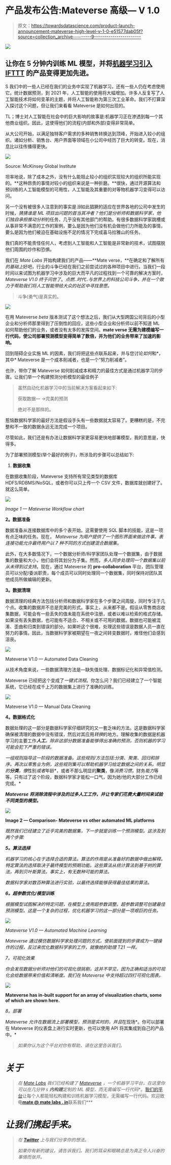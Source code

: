 # 产品发布公告:Mateverse 高级— V 1.0

> 原文：<https://towardsdatascience.com/product-launch-announcement-mateverse-high-level-v-1-0-e51577dab05f?source=collection_archive---------9----------------------->

![](img/b638a91851e2024632424a0a7d1d6fca.png)

## 让你在 5 分钟内训练 ML 模型，并将[机器学习引入 IFTTT](https://techcrunch.com/2017/07/12/matelabs-mixes-machine-learning-with-ifttt/) 的产品变得更加先进。

S 我们中的一些人已经在我们的业务中实现了机器学习，还有一些人仍在考虑使用它。统计数据预测，到 2021 年，人工智能的使用将大幅增加。许多人反复写了人工智能技术将如何变革的主题，并将人工智能称为第三次工业革命。我们不打算深入探讨这个问题，但让我们来看看 Mateverse 是如何出现的。

TL；博士对人工智能在社会中的巨大影响的故事是:机器学习正在渗透到每一个其他商业组织。因此，这使得他们的流程(内部和外部)变得非常简单。

从大公司开始，以满足独特客户需求的多种销售转换达到顶峰，开始进入较小的组织。诸如分析、销售台、用户界面等领域在小公司中经历了巨大的转变。现在，消息比以往传播得更快。

![](img/58b30355d73ae119b2b82ba077f4a694.png)

Source: McKinsey Global Institute

坦率地说，除了成本之外，没有什么能阻止较小的组织实现较大的组织所能实现的。**这种昂贵的事情对较小的组织来说是一种折磨。**很快，通过开源算法和预训练的人工智能模型的可用性，人工智能及其重要的对等物机器学习变得可以访问。

另一个没有被很多人注意到的事实是*当*如此猖獗的适应在世界各地的公司中发生的时候，*猜猜谁是 ML 项目出问题的首当其冲者？*他们是*分析师和数据科学家，他们独自承担推动分析*的任务，几乎没有其他部门的帮助。有很多数据科学家跳槽或从事非常不满意的工作的案例，要么是因为他们没有机会做他们力所能及的事情，要么是因为他们被迫在基础设施不足的情况下完成喜马拉雅山的任务。

我们真的不能责怪任何人，考虑到人工智能和人工智能是非常新的技术，试图摆脱他们周围的炒作和恐惧。

我们在 *Mate Labs* 开始构建我们的产品——**Mate verse，**在确定和了解所有*的基础上*好吧，行业的斗争已经在我们之前尝试过的各种项目中进行。当我们一段时间以来试图为机器学习中涉及的巨大而平凡的过程找到一个可靠的解决方案时， *Mateverse V1.0 终于问世了*。*点燃..时代..与世界上的科技公司斗争，并在一个致力于帮助我们将人工智能带给大众的社区中寻找意愿。*

> 斗争(勇气)是真实的。

![](img/69f88d9bb67416c5e578a92b44d8caa1.png)

在用 Mateverse *beta* 版本测试了这个想法之后，我们从大型跨国公司背后的小型企业和分析师那里得到了压倒性的回应，这些小型企业和分析师以前不知道 ML 如何帮助他们的业务，或者没有太多的发挥空间。**mate verse 无需为建模编写一行代码，使公司部署预测模型变得简单了数倍，并为他们的业务带来了加速的影响。**

回到阻碍企业实施 ML 的因素，我们将把这些点联系起来，并与您讨论*如何*和*，其中* Mateverse 是一个成本削减者，也是一个“努力削减者”。

也许，带你了解 Mateverse 如何削减成本和精力的最佳方式是通过机器学习的步骤。让我们举一个构建预测分析模型的最佳例子

> 虽然自动化机器学习中的当前解决方案看起来如下:
> 
> 获取数据— ->完美的预测
> 
> 绝对不是那样的。

惹恼数据科学家的最好方法是假设手头有一些数据就太容易了。更糟糕的是，不完整和不一致的数据永远无法完成一个项目。

尽管如此，我们还是有办法让数据科学家更容易更快地部署模型，我的意思是，快得多。

为了部署预测模型(举个最好的例子)，所涉及的步骤可以总结如下:

1.  **数据收集**

在数据收集阶段，Mateverse 支持所有常见类型的数据库 HDFS/RDBMS/NoSQL，或者你可以只上传一个 CSV 文件，数据库就创建好了。就这么简单。

![](img/36c4a815f946a88eceb0cd846e885207.png)

*Image 1 — Mateverse Workflow chart*

**2。数据准备**

数据准备从连接数据库中的多个表开始。这需要使用 SQL 脚本的技能，这是一项有点乏味的任务。现在， *Mateverse 为用户提供了一个图形界面来做这件事。*表连接功能允许最终用户以 7 种不同的方式创建混合数据集*。*

此外，在大多数情况下，一个数据分析师/科学家团队处理一个数据集，由于数据集的数量和大小，他们会将其划分为子集。然而，*多人同步处理同一个数据集以前从未得到过支持*。现在，通过 Mateverse 的 **pro-collaboration** 平台，团队管理员可以分配/委派职责，每个成员可以同时处理同一个数据集，同时保持对团队其他成员所做编辑的更新。

**3。数据清理**

数据清理的经典方法包括分析师和数据科学家在多个步骤之间周旋，同时专注于几个点。收集的数据并不总是完美的形式。事实上，从来都不是。假设从零售商店收集数据，可能会有一些丢失的值未能在系统中注册，或者以难以检索的格式存储。如果没有丢失数据，也可能有不适合、不相关或不可用的数据。数据也可能被混淆、歪曲和归类到错误的部分。如果听这个很难，处理这些错误是数据人员一直在努力的事情。因此，当数据科学家被期望在一夜之间转变数据时，难怪他们会感到沮丧。

![](img/e1ffa35aa72e9447c4cf0d058dbaf010.png)

Mateverse V1.0 — Automated Data Cleaning

从技术角度来说，一些数据清理方法是—缺失值处理、数据标记化和异常值检测。

Mateverse 已经把这个变成了*一键式流程*。你怎么问？我们已经建立了一个智能系统，它已经在成千上万的数据集上进行了准确的训练。

![](img/b2aa08b53a8a0cb6ffd1703bef132510.png)

Mateverse V1.0 — Manual Data Cleaning

**4。数据格式化**

数据处理的这一部分是数据科学家仔细研究的又一套乏味的方法。这是数据科学家确保被清理的数据中没有错误，然后对其应用*转换*的地方。理解收集的数据是机器学习的主要工作***人工**。除非这部分数据准备能够得出准确的预测，否则机器的学习可能会犯下严重的错误。*

*一组规则指导这一阶段的数据准备。这些规则/方法包括:分类、聚类、回归和排序。再次以零售业为例，这些规则集可以帮助机器学习给定数据之间的关系。明显的**分类**，像*性别*或者*年龄*，或者不那么明显的**聚类**，像*消费习惯*，财务*能力*等等。只有过了这个阶段，数据科学家才能松一口气，因为她/他的大部分工作已经完成。*

***Mateverse 将消除流程中涉及的过多人工工作，并让专家们花费大量时间来试验不同类型的模型。***

*![](img/6b9f5ce349cf2d8d1592aed0311c6862.png)*

**Image 2 — Comparison- Mateverse vs other automated ML platforms**

*既然我们已经建立了近乎完美的数据集，下一步就是训练一个预测模型。*这涉及到两个步骤*:*

***5。算法选择***

*机器学习的核心在于选择合适的算法。算法的作用是从准备好的数据中做出解释。特定算法的选择取决于最终模型的预期功能。这些算法从统计算法到基于树的算法，再到贝叶斯算法。事实上，有无数种可能的算法。*

*数据科学家对数百种算法进行实验，以最终选择能够获得最佳结果的算法。*

***6。超参数优化/模型训练***

*根据模型试图解决的特定问题，在模型上使用超参数调整。超参数调整可创建最佳预测模型。这是一个复杂的过程，优化机器学习的这一部分是一项艰巨的任务。*

*![](img/cb3ab056348ff120166e4db8e59ad299.png)*

*Mateverse V1.0 — Automated Machine Learning*

*Mateverse 通过模仿数据科学家处理问题的方式，使前面提到的步骤成为一键操作的过程，反过来优化数据科学家的工作，就像她的助理 T21 一样。*

*7。可视化效果*

*你会发现数据分析师对他们的可视化很挑剔，这并不罕见，因为正确和适当的可视化会给数据带来价值和清晰度。我们在 Mateverse 中支持超过四打可视化图表。*

*![](img/bee01386840bc99f3a2391043bc3fb44.png)*

**Mateverse has in-built support for an array of visualization charts, some of which are shown here.**

*8。部署*

*Mateverse 允许在数据流上部署模型，预测是实时的，并且*在现场*。你可以部署在 Mateverse 的仪表盘上进行实时更新，也可以使用 API 将其集成到自己的产品中。*

> *如果你认为这个平台对你有帮助，请在这里告诉我们。*

# *关于*

> *在 [*Mate Labs*](http://matelabs.in/) *我们*已经构建了 [Mateverse](https://www.mateverse.com/) ，一个机器学习平台，在这里你可以在几分钟 s **内构建**定制的 ML 模型，而无需编写一行代码**。[我们的平台](http://matelabs.in/mateverse)让每个人都能轻松构建和训练机器学习模型，无需编写一行代码。欢迎致电[**mate @ mate labs . in**](mailto:mate@matelabs.in)联系我们***

# *让我们携起手来。*

> *在 [**Twitter**](https://twitter.com/matelabs_ai) 上与我们分享你的想法。*
> 
> *如果你有新的建议，请告诉我们。我们的耳朵和眼睛总是为真正令人兴奋的事情而张开。*